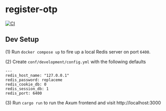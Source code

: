 # register-otp

[![CI](https://github.com/bsodmike/register_otp/actions/workflows/rust.yml/badge.svg)](https://github.com/bsodmike/register_otp/actions/workflows/rust.yml)

## Dev Setup

(1) Run `docker compose up` to fire up a local Redis server on port `6400`.

(2) Create `conf/development/config.yml` with the following defaults

```
---
redis_host_name: "127.0.0.1"
redis_password: replaceme
redis_cookie_db: 0
redis_session_db: 1
redis_port: 6400
```

(3) Run `cargo run` to run the Axum frontend and visit http://localhost:3000
